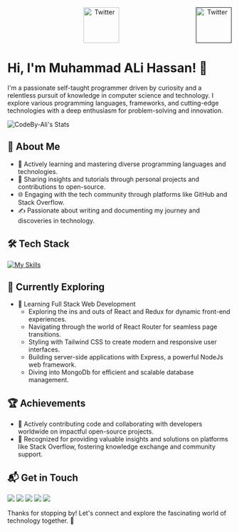 <center><a href="" target="_blank"><img src="https://cdn2.iconfinder.com/data/icons/social-media-2199/64/social_media_isometric_6-twitter-512.png" height="80px" width="80px" alt="Twitter" align="right"></a><a href="https://www.linkedin.com/in/muhammadalihassan-dev" target="_blank"><img src="https://cdn2.iconfinder.com/data/icons/social-media-2199/64/social_media_isometric_14-linkedin-512.png" height="80px" width="80px" alt="Twitter"></a></center>

# Hi, I'm Muhammad ALi Hassan! 👋

I'm a passionate self-taught programmer driven by curiosity and a relentless pursuit of knowledge in computer science and technology. I explore various programming languages, frameworks, and cutting-edge technologies with a deep enthusiasm for problem-solving and innovation.


![CodeBy-Ali's Stats](https://github-readme-stats.vercel.app/api?username=CodeBy-Ali&theme=tokyonight&show_icons=true&hide_border=true&count_private=true)

## 🚀 About Me

- 🔭 Actively learning and mastering diverse programming languages and technologies.
- 📝 Sharing insights and tutorials through personal projects and contributions to open-source.
- 🌐 Engaging with the tech community through platforms like GitHub and Stack Overflow.
- ✍️ Passionate about writing and documenting my journey and discoveries in technology.


## 🛠️ Tech Stack

[![My Skills](https://skillicons.dev/icons?i=js,ts,tailwind,react,nextjs,nodejs,express,mongodb&perline=4)](https://skillicons.dev)

## 🌱 Currently Exploring

- 🚀 Learning Full Stack Web Development
  - Exploring the ins and outs of React and Redux for dynamic front-end experiences.
  - Navigating through the world of React Router for seamless page transitions.
  - Styling with Tailwind CSS to create modern and responsive user interfaces.
  - Building server-side applications with Express, a powerful NodeJs web framework.
  - Diving into MongoDb for efficient and scalable database management.

 ## 🏆 Achievements

- 🌟 Actively contributing code and collaborating with developers worldwide on impactful open-source projects.
- 💬 Recognized for providing valuable insights and solutions on platforms like Stack Overflow, fostering knowledge exchange and community support.

## 📬 Get in Touch

<p align="left">  
<a href="" target="blank"><img src="https://img.icons8.com/color/35/000000/twitter--v2.png"/></a>
<a href="" target="blank"><img src="https://img.icons8.com/color/35/000000/linkedin.png"/></a>
<a href="" target="blank"><img src="https://img.icons8.com/color/35/000000/youtube-play.png"/></a>
<a href="" target="blank"><img src="https://img.icons8.com/fluency/35/000000/instagram-new.png"/></a>
<a href="mailto:muhammadalihassanofficial@gmail.com" target="blank"><img src="https://img.icons8.com/color/35/000000/gmail.png"/></a>
</p>


Thanks for stopping by! Let's connect and explore the fascinating world of technology together. 🚀
